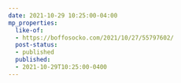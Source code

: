 ```yaml
---
date: 2021-10-29 10:25:00-04:00
mp_properties:
  like-of:
  - https://boffosocko.com/2021/10/27/55797602/
  post-status:
  - published
  published:
  - 2021-10-29T10:25:00-0400
---
```


